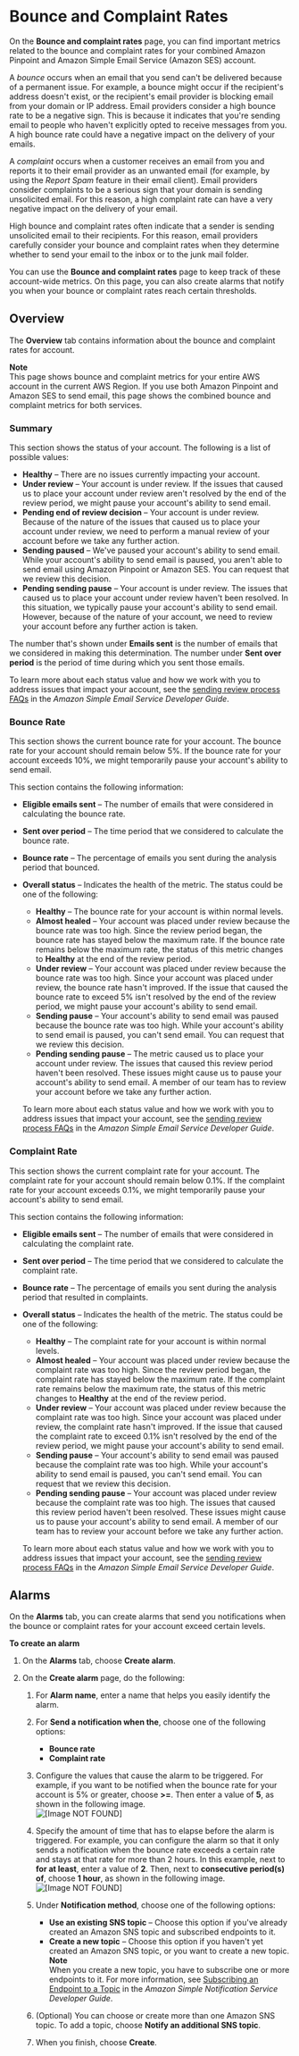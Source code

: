 # Bounce and Complaint Rates<a name="channels-email-deliverability-dashboard-bounce-complaint"></a>

On the **Bounce and complaint rates** page, you can find important metrics related to the bounce and complaint rates for your combined Amazon Pinpoint and Amazon Simple Email Service \(Amazon SES\) account\.

A *bounce* occurs when an email that you send can't be delivered because of a permanent issue\. For example, a bounce might occur if the recipient's address doesn't exist, or the recipient's email provider is blocking email from your domain or IP address\. Email providers consider a high bounce rate to be a negative sign\. This is because it indicates that you're sending email to people who haven't explicitly opted to receive messages from you\. A high bounce rate could have a negative impact on the delivery of your emails\.

A *complaint* occurs when a customer receives an email from you and reports it to their email provider as an unwanted email \(for example, by using the *Report Spam* feature in their email client\)\. Email providers consider complaints to be a serious sign that your domain is sending unsolicited email\. For this reason, a high complaint rate can have a very negative impact on the delivery of your email\.

High bounce and complaint rates often indicate that a sender is sending unsolicited email to their recipients\. For this reason, email providers carefully consider your bounce and complaint rates when they determine whether to send your email to the inbox or to the junk mail folder\.

You can use the **Bounce and complaint rates** page to keep track of these account\-wide metrics\. On this page, you can also create alarms that notify you when your bounce or complaint rates reach certain thresholds\.

## Overview<a name="channels-email-deliverability-dashboard-bounce-complaint-overview"></a>

The **Overview** tab contains information about the bounce and complaint rates for account\.

**Note**  
This page shows bounce and complaint metrics for your entire AWS account in the current AWS Region\. If you use both Amazon Pinpoint and Amazon SES to send email, this page shows the combined bounce and complaint metrics for both services\.

### Summary<a name="channels-email-deliverability-dashboard-bounce-complaint-overview-summary"></a>

This section shows the status of your account\. The following is a list of possible values:
+ **Healthy** – There are no issues currently impacting your account\.
+ **Under review** – Your account is under review\. If the issues that caused us to place your account under review aren't resolved by the end of the review period, we might pause your account's ability to send email\.
+ **Pending end of review decision** – Your account is under review\. Because of the nature of the issues that caused us to place your account under review, we need to perform a manual review of your account before we take any further action\.
+ **Sending paused** – We've paused your account's ability to send email\. While your account's ability to send email is paused, you aren't able to send email using Amazon Pinpoint or Amazon SES\. You can request that we review this decision\.
+ **Pending sending pause** – Your account is under review\. The issues that caused us to place your account under review haven't been resolved\. In this situation, we typically pause your account's ability to send email\. However, because of the nature of your account, we need to review your account before any further action is taken\.

The number that's shown under **Emails sent** is the number of emails that we considered in making this determination\. The number under **Sent over period** is the period of time during which you sent those emails\.

To learn more about each status value and how we work with you to address issues that impact your account, see the [sending review process FAQs](https://docs.aws.amazon.com/ses/latest/DeveloperGuide/faqs-enforcement.html) in the *Amazon Simple Email Service Developer Guide*\.

### Bounce Rate<a name="channels-email-deliverability-dashboard-bounce-complaint-overview-bouncerate"></a>

This section shows the current bounce rate for your account\. The bounce rate for your account should remain below 5%\. If the bounce rate for your account exceeds 10%, we might temporarily pause your account's ability to send email\.

This section contains the following information:
+ **Eligible emails sent** – The number of emails that were considered in calculating the bounce rate\.
+ **Sent over period** – The time period that we considered to calculate the bounce rate\.
+ **Bounce rate** – The percentage of emails you sent during the analysis period that bounced\.
+ **Overall status** – Indicates the health of the metric\. The status could be one of the following:
  + **Healthy** – The bounce rate for your account is within normal levels\.
  + **Almost healed** – Your account was placed under review because the bounce rate was too high\. Since the review period began, the bounce rate has stayed below the maximum rate\. If the bounce rate remains below the maximum rate, the status of this metric changes to **Healthy** at the end of the review period\. 
  + **Under review** – Your account was placed under review because the bounce rate was too high\. Since your account was placed under review, the bounce rate hasn't improved\. If the issue that caused the bounce rate to exceed 5% isn't resolved by the end of the review period, we might pause your account's ability to send email\.
  + **Sending pause** – Your account's ability to send email was paused because the bounce rate was too high\. While your account's ability to send email is paused, you can't send email\. You can request that we review this decision\.
  + **Pending sending pause** – The metric caused us to place your account under review\. The issues that caused this review period haven't been resolved\. These issues might cause us to pause your account's ability to send email\. A member of our team has to review your account before we take any further action\.

  To learn more about each status value and how we work with you to address issues that impact your account, see the [sending review process FAQs](https://docs.aws.amazon.com/ses/latest/DeveloperGuide/faqs-enforcement.html) in the *Amazon Simple Email Service Developer Guide*\.

### Complaint Rate<a name="channels-email-deliverability-dashboard-bounce-complaint-overview-complaintrate"></a>

This section shows the current complaint rate for your account\. The complaint rate for your account should remain below 0\.1%\. If the complaint rate for your account exceeds 0\.1%, we might temporarily pause your account's ability to send email\.

This section contains the following information:
+ **Eligible emails sent** – The number of emails that were considered in calculating the complaint rate\.
+ **Sent over period** – The time period that we considered to calculate the complaint rate\.
+ **Bounce rate** – The percentage of emails you sent during the analysis period that resulted in complaints\.
+ **Overall status** – Indicates the health of the metric\. The status could be one of the following:
  + **Healthy** – The complaint rate for your account is within normal levels\.
  + **Almost healed** – Your account was placed under review because the complaint rate was too high\. Since the review period began, the complaint rate has stayed below the maximum rate\. If the complaint rate remains below the maximum rate, the status of this metric changes to **Healthy** at the end of the review period\. 
  + **Under review** – Your account was placed under review because the complaint rate was too high\. Since your account was placed under review, the complaint rate hasn't improved\. If the issue that caused the complaint rate to exceed 0\.1% isn't resolved by the end of the review period, we might pause your account's ability to send email\.
  + **Sending pause** – Your account's ability to send email was paused because the complaint rate was too high\. While your account's ability to send email is paused, you can't send email\. You can request that we review this decision\.
  + **Pending sending pause** – Your account was placed under review because the complaint rate was too high\. The issues that caused this review period haven't been resolved\. These issues might cause us to pause your account's ability to send email\. A member of our team has to review your account before we take any further action\.

  To learn more about each status value and how we work with you to address issues that impact your account, see the [sending review process FAQs](https://docs.aws.amazon.com/ses/latest/DeveloperGuide/faqs-enforcement.html) in the *Amazon Simple Email Service Developer Guide*\.

## Alarms<a name="channels-email-deliverability-dashboard-bounce-complaint-alarms"></a>

On the **Alarms** tab, you can create alarms that send you notifications when the bounce or complaint rates for your account exceed certain levels\.

**To create an alarm**

1. On the **Alarms** tab, choose **Create alarm**\.

1. On the **Create alarm** page, do the following:

   1. For **Alarm name**, enter a name that helps you easily identify the alarm\.

   1. For **Send a notification when the**, choose one of the following options:
      + **Bounce rate**
      + **Complaint rate**

   1. Configure the values that cause the alarm to be triggered\. For example, if you want to be notified when the bounce rate for your account is 5% or greater, choose **>=**\. Then enter a value of **5**, as shown in the following image\.  
![\[Image NOT FOUND\]](http://docs.aws.amazon.com/pinpoint/latest/userguide/images/deliverability_dashboard_bounce_alarms_threshold.png)

   1. Specify the amount of time that has to elapse before the alarm is triggered\. For example, you can configure the alarm so that it only sends a notification when the bounce rate exceeds a certain rate and stays at that rate for more than 2 hours\. In this example, next to **for at least**, enter a value of **2**\. Then, next to **consecutive period\(s\) of**, choose **1 hour**, as shown in the following image\.  
![\[Image NOT FOUND\]](http://docs.aws.amazon.com/pinpoint/latest/userguide/images/deliverability_dashboard_blacklist_ip_alarms_period.png)

   1. Under **Notification method**, choose one of the following options:
      + **Use an existing SNS topic** – Choose this option if you've already created an Amazon SNS topic and subscribed endpoints to it\.
      + **Create a new topic** – Choose this option if you haven't yet created an Amazon SNS topic, or you want to create a new topic\.
**Note**  
When you create a new topic, you have to subscribe one or more endpoints to it\. For more information, see [Subscribing an Endpoint to a Topic](https://docs.aws.amazon.com/sns/latest/dg/sns-tutorial-create-subscribe-endpoint-to-topic.html) in the *Amazon Simple Notification Service Developer Guide*\.

   1. \(Optional\) You can choose or create more than one Amazon SNS topic\. To add a topic, choose **Notify an additional SNS topic**\.

   1. When you finish, choose **Create**\.